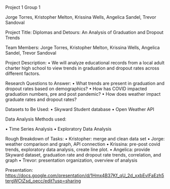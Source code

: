 Project 1 Group 1

Jorge Torres, Kristopher Melton, Krissina Wells, Angelica Sandel, Trevor Sandoval

Project Title: Diplomas and Detours: An Analysis of Graduation and Dropout Trends


Team Members: Jorge Torres, Kristopher Melton, Krissina Wells, Angelica Sandel, Trevor Sandoval


Project Description:
•	We will analyze educational records from a local adult charter high school to view trends in graduation and dropout rates across different factors.  


Research Questions to Answer: 
•	What trends are present in graduation and dropout rates based on demographics?
•	How has COVID impacted graduation numbers, pre and post pandemic?
•	How does weather impact graduate rates and dropout rates?


Datasets to Be Used:
•	Skyward Student database
•	Open Weather API

Data Analysis Methods used: 

• Time Series Analysis
• Exploratory Data Analysis

Rough Breakdown of Tasks:
•	Kristopher: merge and clean data set
•	Jorge: weather comparison and graph, API connection
•	Krissina: pre-post covid trends, exploratory data analysis, create line plot.
•	Angelica: provide Skyward dataset, graduation rate and dropout rate trends, correlation, and graph
•	Trevor: presentation organization, overview of analysis


Presentation: https://docs.google.com/presentation/d/1Hmx4B37Kf_qU_2d_xxbEvlFaEzh5tergWCtZsd_oecc/edit?usp=sharing
